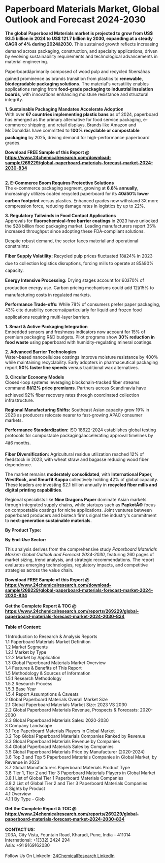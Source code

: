 <h1>Paperboard Materials Market, Global Outlook and Forecast 2024-2030</h1><p><strong>The global Paperboard Materials market is projected to grow from US$ 93.5 billion in 2024 to US$ 121.7 billion by 2030, expanding at a steady CAGR of 4% during 2024â2030.</strong> This sustained growth reflects increasing demand across packaging, construction, and specialty applications, driven by evolving sustainability requirements and technological advancements in material engineering.</p><p>Paperboardâprimarily composed of wood pulp and recycled fibersâhas gained prominence as brands transition from plastics to <strong>renewable, biodegradable packaging solutions.</strong> The material's versatility enables applications ranging from <strong>food-grade packaging to industrial insulation boards</strong>, with innovations enhancing moisture resistance and structural integrity.</p><p><strong>1. Sustainable Packaging Mandates Accelerate Adoption</strong><br>
With over <strong>67 countries implementing plastic bans</strong> as of 2024, paperboard has emerged as the primary alternative for food service packaging, e-commerce shipping, and retail displays. Brands like Amazon and McDonaldâs have committed to <strong>100% recyclable or compostable packaging</strong> by 2025, driving demand for high-performance paperboard grades.</p><div><b>Download FREE Sample of this Report @ 
            <a href="https://www.24chemicalresearch.com/download-sample/269229/global-paperboard-materials-forecast-market-2024-2030-834">
            https://www.24chemicalresearch.com/download-sample/269229/global-paperboard-materials-forecast-market-2024-2030-834</a></b></div><br><p><strong>2. E-Commerce Boom Requires Protective Solutions</strong><br>
The e-commerce packaging segment, growing at <strong>6.8% annually</strong>, increasingly utilizes coated recycled paperboard for its <strong>40â50% lower carbon footprint</strong> versus plastics. Enhanced grades now withstand 3X more compression force, reducing damage rates in logistics by up to 22%.</p><p><strong>3. Regulatory Tailwinds in Food Contact Applications</strong><br>
Approvals for <strong>fluorochemical-free barrier coatings</strong> in 2023 have unlocked the $28 billion food packaging market. Leading manufacturers report 35% increased throughput since adopting these FDA-compliant solutions.</p><p>Despite robust demand, the sector faces material and operational constraints:</p><p><strong>Fiber Supply Volatility:</strong> Recycled pulp prices fluctuated 18â24% in 2023 due to collection logistics disruptions, forcing mills to operate at 85â90% capacity.</p><p><strong>Energy Intensive Processing:</strong> Drying stages account for 60â70% of production energy use. Carbon pricing mechanisms could add 12â15% to manufacturing costs in regulated markets.</p><p><strong>Performance Trade-offs:</strong> While 78% of consumers prefer paper packaging, 43% cite durability concernsâparticularly for liquid and frozen food applications requiring multi-layer barriers.</p><p><strong>1. Smart &amp; Active Packaging Integration</strong><br>
Embedded sensors and freshness indicators now account for 15% of premium packaging R&amp;D budgets. Pilot programs show <strong>30% reduction in food waste</strong> using paperboard with humidity-regulating mineral coatings.</p><p><strong>2. Advanced Barrier Technologies</strong><br>
Water-based nanocellulose coatings improve moisture resistance by 400% while maintaining recyclability. Early adopters in pharmaceutical packaging report <strong>50% faster line speeds</strong> versus traditional wax alternatives.</p><p><strong>3. Circular Economy Models</strong><br>
Closed-loop systems leveraging blockchain-tracked fiber streams command <strong>8â12% price premiums</strong>. Partners across Scandinavia have achieved 92% fiber recovery rates through coordinated collection infrastructure.</p><p><strong>Regional Manufacturing Shifts:</strong> Southeast Asian capacity grew 19% in 2023 as producers relocate nearer to fast-growing APAC consumer markets.</p><p><strong>Performance Standardization:</strong> ISO 18622-2024 establishes global testing protocols for compostable packagingâaccelerating approval timelines by 4â6 months.</p><p><strong>Fiber Diversification:</strong> Agricultural residue utilization reached 12% of feedstock in 2023, with wheat straw and bagasse reducing wood fiber dependence.</p><p>The market remains <strong>moderately consolidated</strong>, with <strong>International Paper, WestRock, and Smurfit Kappa</strong> collectively holding 42% of global capacity. These leaders are investing $2.1 billion annually in <strong>recycled fiber mills and digital printing capabilities</strong>.</p><p>Regional specialists like <strong>Nine Dragons Paper</strong> dominate Asian markets through integrated supply chains, while startups such as <strong>PapkotÃ©</strong> focus on compostable coatings for niche applications. Joint ventures between paperboard producers and biotech firms signal the industry's commitment to <strong>next-generation sustainable materials</strong>.</p><p><strong>By Product Type:</strong></p><p><strong>By End-Use Sector:</strong></p><p>This analysis derives from the comprehensive study <em>Paperboard Materials Market: Global Outlook and Forecast 2024-2030</em>, featuring 260 pages of market sizing, trend analysis, and strategic recommendations. The report evaluates emerging technologies, regulatory impacts, and competitive strategies across the value chain.</p><div><b>Download FREE Sample of this Report @ 
            <a href="https://www.24chemicalresearch.com/download-sample/269229/global-paperboard-materials-forecast-market-2024-2030-834">
            https://www.24chemicalresearch.com/download-sample/269229/global-paperboard-materials-forecast-market-2024-2030-834</a></b></div><br><div><b>Get the Complete Report & TOC @ 
            <a href="https://www.24chemicalresearch.com/reports/269229/global-paperboard-materials-forecast-market-2024-2030-834">
            https://www.24chemicalresearch.com/reports/269229/global-paperboard-materials-forecast-market-2024-2030-834</a></b></div><br>
            <b>Table of Content:</b><p>1 Introduction to Research & Analysis Reports<br />
    1.1 Paperboard Materials Market Definition<br />
    1.2 Market Segments<br />
        1.2.1 Market by Type<br />
        1.2.2 Market by Application<br />
    1.3 Global Paperboard Materials Market Overview<br />
    1.4 Features & Benefits of This Report<br />
    1.5 Methodology & Sources of Information<br />
        1.5.1 Research Methodology<br />
        1.5.2 Research Process<br />
        1.5.3 Base Year<br />
        1.5.4 Report Assumptions & Caveats<br />
2 Global Paperboard Materials Overall Market Size<br />
    2.1 Global Paperboard Materials Market Size: 2023 VS 2030<br />
    2.2 Global Paperboard Materials Revenue, Prospects & Forecasts: 2020-2030<br />
    2.3 Global Paperboard Materials Sales: 2020-2030<br />
3 Company Landscape<br />
    3.1 Top Paperboard Materials Players in Global Market<br />
    3.2 Top Global Paperboard Materials Companies Ranked by Revenue<br />
    3.3 Global Paperboard Materials Revenue by Companies<br />
    3.4 Global Paperboard Materials Sales by Companies<br />
    3.5 Global Paperboard Materials Price by Manufacturer (2020-2024)<br />
    3.6 Top 3 and Top 5 Paperboard Materials Companies in Global Market, by Revenue in 2023<br />
    3.7 Global Manufacturers Paperboard Materials Product Type<br />
    3.8 Tier 1, Tier 2 and Tier 3 Paperboard Materials Players in Global Market<br />
        3.8.1 List of Global Tier 1 Paperboard Materials Companies<br />
        3.8.2 List of Global Tier 2 and Tier 3 Paperboard Materials Companies<br />
4 Sights by Product<br />
    4.1 Overview<br />
        4.1.1 By Type - Glob</p><div><b>Get the Complete Report & TOC @ 
            <a href="https://www.24chemicalresearch.com/reports/269229/global-paperboard-materials-forecast-market-2024-2030-834">
            https://www.24chemicalresearch.com/reports/269229/global-paperboard-materials-forecast-market-2024-2030-834</a></b></div><br><b>CONTACT US:</b><br>
            203A, City Vista, Fountain Road, Kharadi, Pune, India - 411014<br>
            International: +1(332) 2424 294<br>
            Asia: +91 9169162030 <br><br>
            Follow Us On LinkedIn: <a href="https://www.linkedin.com/company/24chemicalresearch/">24ChemicalResearch LinkedIn</a>